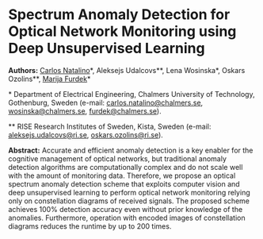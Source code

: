 # Spectrum Anomaly Detection for Optical Network Monitoring using Deep Unsupervised Learning

**Authors:** [Carlos Natalino](https://www.chalmers.se/en/staff/Pages/Carlos-Natalino-Da-Silva.aspx)\*, Aleksejs Udalcovs\*\*, Lena Wosinska\*, Oskars Ozolins\*\*, [Marija Furdek](https://www.chalmers.se/en/staff/Pages/Marija-Furdek-Prekratic.aspx)\*

\* Department of Electrical Engineering, Chalmers University of Technology, Gothenburg, Sweden (e-mail: carlos.natalino@chalmers.se, wosinska@chalmers.se, furdek@chalmers.se).

\*\* RISE Research Institutes of Sweden, Kista, Sweden (e-mail: aleksejs.udalcovs@ri.se, oskars.ozolins@ri.se).

**Abstract:** Accurate and efficient anomaly detection is a key enabler for the cognitive management of optical networks, but traditional anomaly detection algorithms are computationally complex and do not scale well with the amount of monitoring data. Therefore, we propose an optical spectrum anomaly detection scheme that exploits computer vision and deep unsupervised learning to perform optical network monitoring relying only on constellation diagrams of received signals. The proposed scheme achieves 100\% detection accuracy even without prior knowledge of the anomalies. Furthermore, operation with encoded images of constellation diagrams reduces the runtime by up to 200 times.